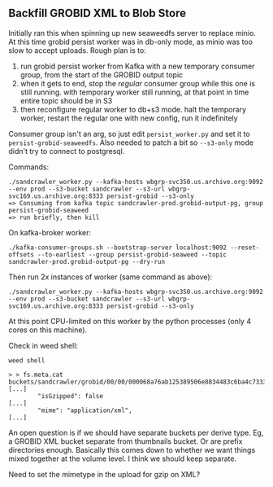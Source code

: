 
## Backfill GROBID XML to Blob Store

Initially ran this when spinning up new seaweedfs server to replace minio. At
this time grobid persist worker was in db-only mode, as minio was too slow to
accept uploads. Rough plan is to:

1. run grobid persist worker from Kafka with a new temporary consumer group,
   from the start of the GROBID output topic
2. when it gets to end, stop the *regular* consumer group while this one is
   still running. with temporary worker still running, at that point in time
   entire topic should be in S3
3. then reconfigure regular worker to db+s3 mode. halt the temporary worker,
   restart the regular one with new config, run it indefinitely

Consumer group isn't an arg, so just edit `persist_worker.py` and set it to
`persist-grobid-seaweedfs`. Also needed to patch a bit so `--s3-only` mode
didn't try to connect to postgresql.

Commands:

    ./sandcrawler_worker.py --kafka-hosts wbgrp-svc350.us.archive.org:9092 --env prod --s3-bucket sandcrawler --s3-url wbgrp-svc169.us.archive.org:8333 persist-grobid --s3-only
    => Consuming from kafka topic sandcrawler-prod.grobid-output-pg, group persist-grobid-seaweed
    => run briefly, then kill

On kafka-broker worker:

    ./kafka-consumer-groups.sh --bootstrap-server localhost:9092 --reset-offsets --to-earliest --group persist-grobid-seaweed --topic sandcrawler-prod.grobid-output-pg --dry-run

Then run 2x instances of worker (same command as above):

    ./sandcrawler_worker.py --kafka-hosts wbgrp-svc350.us.archive.org:9092 --env prod --s3-bucket sandcrawler --s3-url wbgrp-svc169.us.archive.org:8333 persist-grobid --s3-only

At this point CPU-limited on this worker by the python processes (only 4 cores
on this machine).

Check in weed shell:

    weed shell

    > > fs.meta.cat buckets/sandcrawler/grobid/00/00/000068a76ab125389506e8834483c6ba4c73338a.tei.xml
    [...]
            "isGzipped": false
    [...]
            "mime": "application/xml",
    [...]

An open question is if we should have separate buckets per derive type. Eg, a
GROBID XML bucket separate from thumbnails bucket. Or are prefix directories
enough. Basically this comes down to whether we want things mixed together at
the volume level. I think we should keep separate.

Need to set the mimetype in the upload for gzip on XML?

